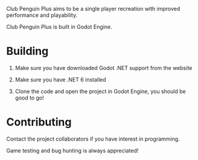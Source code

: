 Club Penguin Plus aims to be a single player recreation with improved performance and playability.

Club Penguin Plus is built in Godot Engine.

# Building

1. Make sure you have downloaded Godot .NET support from the website

2. Make sure you have .NET 6 installed

3. Clone the code and open the project in Godot Engine, you should be good to go!

# Contributing

Contact the project collaborators if you have interest in programming.

Game testing and bug hunting is always appreciated!